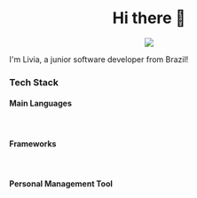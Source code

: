 
<h1 align="center">
  Hi there 👋
</h1>

<p align="center">
  <a href="https://www.linkedin.com/in/lívia-cavalcante-a97a05212/">
    <img src="{https://img.shields.io/badge/LinkedIn-0077B5?style=for-the-   badge&logo=linkedin&logoColor=white}"/>
  </a>
</p>

<p>
  I'm Livia, a junior software developer from Brazil!
</p>
<h3>
  Tech Stack
</h3>
<h4> Main Languages</h4>
<img scr="{https://img.shields.io/badge/C-00599C?style=for-the-badge&logo=c&logoColor=white}" />
<img scr="{https://img.shields.io/badge/C%2B%2B-00599C?style=for-the-badge&logo=c%2B%2B&logoColor=white}" />
<img scr="{https://img.shields.io/badge/JavaScript-323330?style=for-the-badge&logo=javascript&logoColor=F7DF1E}" />
<h4> Frameworks </h4>
<img scr="{https://img.shields.io/badge/React-20232A?style=for-the-badge&logo=react&logoColor=61DAFB}" />
<img scr="{https://img.shields.io/badge/next%20js-000000?style=for-the-badge&logo=nextdotjs&logoColor=white}" />
<img scr="{https://img.shields.io/badge/React_Native-20232A?style=for-the-badge&logo=react&logoColor=61DAFB}" />
<h4> Personal Management Tool </h4>
<img scr="{https://img.shields.io/badge/Obsidian-483699?style=for-the-badge&logo=Obsidian&logoColor=white}" />
